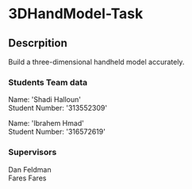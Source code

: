 # 3DHandModel-Task
 
## Descrpition
Build a three-dimensional handheld model accurately.

### Students Team data

Name: 'Shadi Halloun'  
Student Number: '313552309'

Name: 'Ibrahem Hmad'  
Student Number: '316572619'

### Supervisors
Dan Feldman  
Fares Fares

